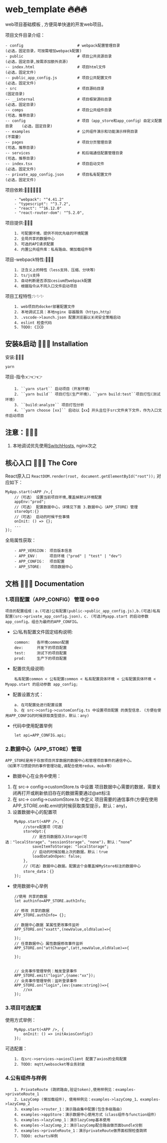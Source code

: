 # web_template 🔥🔥🔥
web项目基础模板 , 方便简单快速的开发web项目。

项目文件目录介绍：
```
- config                        # webpack配置管理目录                   (必选，固定目录，可按需增加webpack配置)
- public                        # 项目公共资源目录                       (必选，固定目录,按需添加额外资源)
-- index.html                   # 项目html文件                          (必选，固定文件)
-- public_app_config.js         # 项目公共配置文件                       (必选，固定文件)
- src                           # 项目源码目录                           (固定目录)
-- __internal                   # 项目框架源码目录                       (必选，固定目录)
-- comps                        # 项目公共组件目录                       (可选，推荐目录)
-- config                       # 项目（app_store和app_config）自定义配置目录    (必选，固定目录)
-- examples                     # 公共组件演示和功能演示样例目录          (不需要)
-- pages                        # 项目分页管理目录                       (可选，推荐目录)
-- services                     # 和后端通信配置管理目录                  (可选，推荐目录)
-- index.tsx                    # 项目启动文件                           (必选，固定文件)
-- private_app_config.json      # 项目私有配置文件                       (必选，固定文件)
```

项目依赖:👩‍💻👩‍💻👩‍💻
```
    - "webpack": "^4.41.2"
    - "typescript": "^3.7.2",
    - "react": "^16.12.0"
    - "react-router-dom": "^5.2.0",
```

项目提供:💁💁💁
```
    1. 可配置环境，提供不同优先级的环境配置
    2. 全局共享的数据中心
    3. 可选的API请求配置
    4. 内置公共组件库：私有路由、懒加载组件等
```

项目-webpack特性:🎉🎉🎉
```
    1. 泛含义上的特性（less支持、压缩、分块等）
    2. ts/js支持
    3. 自动判断是否添加cesium的webpack配置
    4. 根据指令从不同入口文件启动项目
```

项目工程特性:✨✨✨
```
    1. web项目的docker部署配置文件
    2. 本地调试工具：本地nginx 容器服务（https,http）
    3. .vscode->launch.json 配置浏览器以关闭安全策略启动
    4. eslint 检查代码
    5. TODO: CICD
```


## 安装&启动 🚀🚀🚀 Installation
安装:🔎🔎🔎
```
yarn 
```

项目-指令:👉👉👉
```
    1. ``yarn start`` 启动项目（开发环境）
    2. ``yarn build`` 项目打包(生产环境)，``yarn build:test``项目打包(测试环境)
    3. ``build:analyze`` 项目打包分析
    4. ``yarn choose [xx]`` 启动以【xx】开头且位于src文件夹下文件，作为入口文件启动项目
```

## 注意：💢💢💢
1. 本地调试优先使用[SwitchHosts](https://www.baidu.com/s?ie=utf-8&f=8&rsv_bp=1&tn=02003390_hao_pg&wd=SwitchHosts&oq=SwitchHosts), nginx次之



## 核心入口 💖💖💖 The Core 

React原入口
``ReactDOM.render(root, document.getElementById("root"));`` 
对应如下：

```
MyApp.start(<APP />,{
    //（可选） 设置当前项目环境,覆盖掉默认环境配置 
    appEnv:"prod";
    //（可选） 配置数据中心，详情见下面 3.数据中心（APP_STORE）管理
    storeOpt:{}
    //（可选） 启动的时候干些事情
    onInit: () => {};
    ...
});
```

全局属性获取：
```
    - APP_VERSION： 项目版本信息
    - APP_ENV：     项目环境（"prod" | "test" | "dev"）
    - APP_CONFIG：  项目配置
    - APP_STORE:    项目数据中心
```



## 文档 📓📓📓 Documentation
### 1.项目配置（APP_CONFIG） 管理 ⚙⚙⚙
    项目的配置组成：a.(可选)公有配置(public->public_app_config.js),b.(可选)私有配置(src->private_app_config.json)，c. (可选)Myapp.start 的启动参数 app_config，组合为最终的APP_CONFIG。

- 公/私有配置文件固定结构说明:
```
    common:   各环境common配置  
    dev:      开发下的项目配置  
    test:     测试下的项目配置  
    prod:     生产下的项目配置  
```

- 配置优先级说明:
```
    私有配置common < 公有配置common < 私有配置具体环境 < 公有配置具体环境 < Myapp.start 的启动参数 app_config;
```

- 配置设置方式：
```
    a. 在可配置处进行配置设置  
    b. 在 src->config->customConfig.ts 中设置项目配置 的类型信息. (方便在使用APP_CONFIG的时候获取类型提示，默认：any)
```

- 代码中使用配置举例
```
    let api=APP_CONFIG.api;
```

### 2.数据中心（APP_STORE）管理
    APP_STORE是用于存放项目共享数据的数据中心和管理项目事件的通信中心。  
    （如果不习惯提供的事件管理功能,请配合使用redux、mobx等）

- 数据中心在业务中使用：
1. 在 src-> config->customStore.ts 中设置 项目数据中心需要的数据，需要关闭再打开或刷新依旧存在的数据需要通过@att标注
2. 在 src-> config->customStore.ts 中定义 项目需要的通信事件(方便在使用APP_STORE.on和.emit的时候获取类型提示，默认：any)，
3. 设置数据中心的配置项
```
    MyApp.start(<APP />, {
        //store配置项（可选）
        storeOpt:{
            // 是否将数据存入Storage(可选："localStorage"、"sessionStorage"、"none")，默认：“none”
            saveItemToStorage: "localStorage";
            // 启动的时候加载上次的数据，默认：true
            loadDataOnOpen: false;
        },
        //（可选）数据中心数据。配置这个会覆盖掉MyStore标注的数据中心
        store_data：{}
    });
```
- 使用数据中心举例
```
    //使用 共享的数据
    let authinfo=APP_STORE.authInfo;

    // 修改 共享的数据
    APP_STORE.authInfo= {};

    // 数据中心数据 某属性更改事件监听
    APP_STORE.on("xxatt",(newValue,oldValue)=>{

    });
    // 任意数据中心 属性数据修改事件监听
    APP_STORE.on("attChange",(att,newValue,oldValue)=>{

    });


    // 业务事件管理举例：触发登录事件
    APP_STORE.emit("login",{name:"xx"});
    // 业务事件管理举例：监听登录事件
    APP_STORE.on("login",(ev:{name:string})=>{
        //xx
    });
```

### 3.项目可选配置

使用方式举例：
```
    MyApp.start(<APP />, {
        onInit: () => initAxiosConfig()
    });
```
可选配置：
```
    1. 在src->services->axiosClient 配置了axios的全局配置
    2. TODO: mqtt/websocket等业务封装
```
### 4.公有组件与样例
```
    1. PrivateRoute (跳转路由,验证token),使用样例见：examples->privateRoute_1
    2. LazyComp (懒加载组件), 使用样例见：examples->lazyComp_1、examples->lazyComp_2
    3. examples->router_1：演示路由集中配置(包含多级路由)
    4. examples->appStore：演示数据中心使用方式（class组件与function组件）
    5. examples->lazyComp_1：演示lazyComp基本使用
    6. examples->lazyComp_2：演示lazyComp配合路由做页面bundle分割
    7. examples->privateRoute_1：演示privateRoute做界面权限检查跳转
    7. TODO: echarts样例
```













